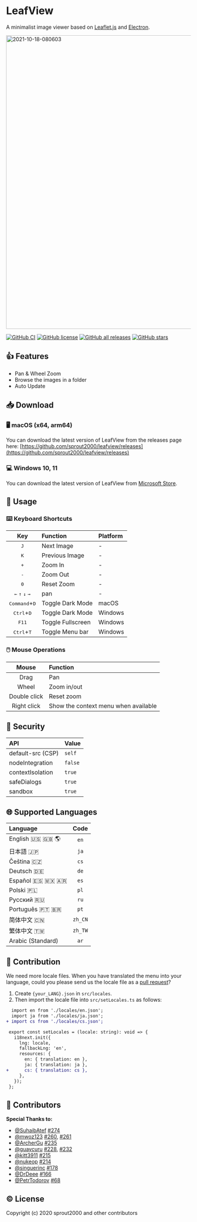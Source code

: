 # LeafView

A minimalist image viewer based on [Leaflet.js](https://leafletjs.com/) and [Electron](https://www.electronjs.org/).

<img width="800" alt="2021-10-18-080603" src="https://user-images.githubusercontent.com/52094761/137648197-ea8a4a03-d29f-4501-ab7a-7f02bf92c72a.png">

[![GitHub CI](https://github.com/sprout2000/leafview/workflows/GitHub%20CI/badge.svg)](https://github.com/sprout2000/leafview/actions?query=workflow%3A%22GitHub+CI%22)
[![GitHub license](https://img.shields.io/github/license/sprout2000/leafview)](https://github.com/sprout2000/leafview/blob/master/LICENSE.md)
[![GitHub all releases](https://img.shields.io/github/downloads/sprout2000/leafview/total)](https://github.com/sprout2000/leafview/releases)
[![GitHub stars](https://img.shields.io/github/stars/sprout2000/leafview)](https://github.com/sprout2000/leafview/stargazers)

## :thumbsup: Features

- Pan & Wheel Zoom
- Browse the images in a folder
- Auto Update

## :inbox_tray: Download

### :desktop_computer: macOS (x64, arm64)

You can download the latest version of LeafView from the releases page here:
[https://github.com/sprout2000/leafview/releases](https://github.com/sprout2000/leafview/releases)

### :computer: Windows 10, 11

You can download the latest version of LeafView from [Microsoft Store](https://www.microsoft.com/store/apps/9P870THX6217).

## :green_book: Usage

### :keyboard: Keyboard Shortcuts

|                                     Key                                     | Function          | Platform |
| :-------------------------------------------------------------------------: | :---------------- | :------- |
|                                <kbd>J</kbd>                                 | Next Image        | -        |
|                                <kbd>K</kbd>                                 | Previous Image    | -        |
|                                <kbd>+</kbd>                                 | Zoom In           | -        |
|                                <kbd>-</kbd>                                 | Zoom Out          | -        |
|                                <kbd>0</kbd>                                 | Reset Zoom        | -        |
| <kbd>&#8592;</kbd> <kbd>&#8593;</kbd> <kbd>&#8595;</kbd> <kbd>&#8594;</kbd> | pan               | -        |
|                       <kbd>Command</kbd>+<kbd>D</kbd>                       | Toggle Dark Mode  | macOS    |
|                        <kbd>Ctrl</kbd>+<kbd>D</kbd>                         | Toggle Dark Mode  | Windows  |
|                               <kbd>F11</kbd>                                | Toggle Fullscreen | Windows  |
|                        <kbd>Ctrl</kbd>+<kbd>T</kbd>                         | Toggle Menu bar   | Windows  |

### :computer_mouse: Mouse Operations

|    Mouse     | Function                             |
| :----------: | :----------------------------------- |
|     Drag     | Pan                                  |
|    Wheel     | Zoom in/out                          |
| Double click | Reset zoom                           |
| Right click  | Show the context menu when available |

## :closed_lock_with_key: Security

| API               | Value   |
| :---------------- | :------ |
| default-src (CSP) | `self`  |
| nodeIntegration   | `false` |
| contextIsolation  | `true`  |
| safeDialogs       | `true`  |
| sandbox           | `true`  |

## :globe_with_meridians: Supported Languages

| Language                           |  Code   |
| :--------------------------------- | :-----: |
| English :us: :uk: :earth_americas: |  `en`   |
| 日本語 :jp:                        |  `ja`   |
| Čeština :czech_republic:           |  `cs`   |
| Deutsch :de:                       |  `de`   |
| Español :es: :mexico: :argentina:  |  `es`   |
| Polski :poland:                    |  `pl`   |
| Русский :ru:                       |  `ru`   |
| Português :portugal: :brazil:      |  `pt`   |
| 简体中文 :cn:                      | `zh_CN` |
| 繁体中文 :taiwan:                  | `zh_TW` |
| Arabic (Standard)                  |  `ar`   |

## :beers: Contribution

We need more locale files.
When you have translated the menu into your language, could you please send us the locale file as a [pull request](https://github.com/sprout2000/leafview/pulls)?

1. Create `{your_LANG}.json` in `src/locales`.
2. Then import the locale file into `src/setLocales.ts` as follows:

```diff
  import en from './locales/en.json';
  import ja from './locales/ja.json';
+ import cs from './locales/cs.json';

 export const setLocales = (locale: string): void => {
   i18next.init({
     lng: locale,
     fallbackLng: 'en',
     resources: {
       en: { translation: en },
       ja: { translation: ja },
+      cs: { translation: cs },
     },
   });
 };
```

## :tada: Contributors

**Special Thanks to:**

- [@SuhaibAtef](https://github.com/SuhaibAtef) [#274](https://github.com/sprout2000/leafview/pull/274)
- [@mwoz123](https://github.com/mwoz123) [#260](https://github.com/sprout2000/leafview/pull/260), [#261](https://github.com/sprout2000/leafview/pull/261)
- [@ArcherGu](https://github.com/ArcherGu) [#235](https://github.com/sprout2000/leafview/pull/235)
- [@guaycuru](https://github.com/guaycuru) [#228](https://github.com/sprout2000/leafview/pull/228), [#232](https://github.com/sprout2000/leafview/pull/232)
- [@kitt3911](https://github.com/kitt3911) [#215](https://github.com/sprout2000/leafview/pull/215)
- [@nukeop](https://github.com/nukeop) [#214](https://github.com/sprout2000/leafview/pull/214)
- [@singuerinc](https://github.com/singuerinc) [#178](https://github.com/sprout2000/leafview/pull/178)
- [@DrDeee](https://github.com/DrDeee) [#166](https://github.com/sprout2000/leafview/pull/166)
- [@PetrTodorov](https://github.com/PetrTodorov) [#68](https://github.com/sprout2000/leafview/pull/68)

## :copyright: License

Copyright (c) 2020 sprout2000 and other contributors
